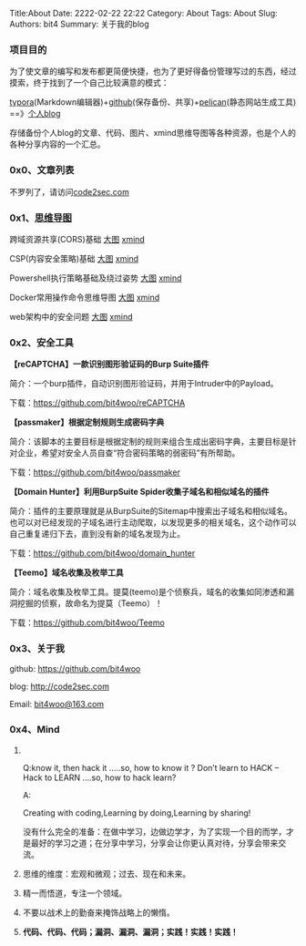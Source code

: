 Title:About
Date: 2222-02-22 22:22
Category: About
Tags: About
Slug: 
Authors: bit4
Summary: 关于我的blog



### 项目目的

为了使文章的编写和发布都更简便快捷，也为了更好得备份管理写过的东西，经过摸索，终于找到了一个自己比较满意的模式：

[typora](https://www.typora.io/)(Markdown编辑器)+[github](https://github.com/bit4woo/code2sec.com)(保存备份、共享)+[pelican](http://docs.getpelican.com)(静态网站生成工具) ==》[个人blog](http://www.code2sec.com/)

存储备份个人blog的文章、代码、图片、xmind思维导图等各种资源，也是个人的各种分享内容的一个汇总。



### 0x0、文章列表



不罗列了，请访问[code2sec.com](http://www.code2sec.com)



### 0x1、[思维导图](https://github.com/bit4woo/code2sec.com/tree/master/xmind)



跨域资源共享(CORS)基础  [大图](https://github.com/bit4woo/code2sec.com/raw/master/xmind/%E8%B7%A8%E5%9F%9F%E8%B5%84%E6%BA%90%E5%85%B1%E4%BA%AB(CORS).png)  [xmind](https://github.com/bit4woo/code2sec.com/raw/master/xmind/%E8%B7%A8%E5%9F%9F%E8%B5%84%E6%BA%90%E5%85%B1%E4%BA%AB(CORS).xmind)

CSP(内容安全策略)基础  [大图](https://github.com/bit4woo/code2sec.com/raw/master/xmind/CSP.png)  [xmind](https://github.com/bit4woo/code2sec.com/raw/master/xmind/CSP.xmind)

Powershell执行策略基础及绕过姿势 [大图](https://github.com/bit4woo/code2sec.com/raw/master/xmind/Powershell.png)  [xmind](https://github.com/bit4woo/code2sec.com/raw/master/xmind/Powershell.xmind)

Docker常用操作命令思维导图 [大图](https://github.com/bit4woo/code2sec.com/raw/master/xmind/Docker.png)  [xmind](https://github.com/bit4woo/code2sec.com/raw/master/xmind/Docker.xmind)

web架构中的安全问题 [大图](https://github.com/bit4woo/code2sec.com/raw/master/xmind/Web%E6%9E%B6%E6%9E%84%E4%B8%AD%E7%9A%84%E5%AE%89%E5%85%A8%E9%97%AE%E9%A2%98.png)  [xmind](https://github.com/bit4woo/code2sec.com/raw/master/xmind/Web%E6%9E%B6%E6%9E%84%E4%B8%AD%E7%9A%84%E5%AE%89%E5%85%A8%E9%97%AE%E9%A2%98.xmind)



### 0x2、安全工具



**【reCAPTCHA】一款识别图形验证码的Burp Suite插件**

简介：一个burp插件，自动识别图形验证码，并用于Intruder中的Payload。

下载：<https://github.com/bit4woo/reCAPTCHA>



**【passmaker】根据定制规则生成密码字典**

简介：该脚本的主要目标是根据定制的规则来组合生成出密码字典，主要目标是针对企业，希望对安全人员自查“符合密码策略的弱密码”有所帮助。

下载：<https://github.com/bit4woo/passmaker>



**【Domain Hunter】利用BurpSuite Spider收集子域名和相似域名的插件**

简介：插件的主要原理就是从BurpSuite的Sitemap中搜索出子域名和相似域名。也可以对已经发现的子域名进行主动爬取，以发现更多的相关域名，这个动作可以自己重复递归下去，直到没有新的域名发现为止。

下载：<https://github.com/bit4woo/domain_hunter>



**【Teemo】域名收集及枚举工具**

简介：域名收集及枚举工具。提莫(teemo)是个侦察兵，域名的收集如同渗透和漏洞挖掘的侦察，故命名为提莫（Teemo）！

下载：<https://github.com/bit4woo/Teemo>



### 0x3、关于我

github: https://github.com/bit4woo

blog: http://code2sec.com

Email: bit4woo@163.com



### 0x4、Mind

1. ​

   Q:know it, then hack it …..so, how to know it ? Don’t learn to HACK – Hack to LEARN  ….so, how to hack learn?

   A:

   Creating with coding,Learning by doing,Learning by sharing!

   没有什么完全的准备：在做中学习，边做边学才，为了实现一个目的而学，才是最好的学习之道；在分享中学习，分享会让你更认真对待，分享会带来交流。

2. 思维的维度：宏观和微观；过去、现在和未来。


3. 精一而悟道，专注一个领域。
4. 不要以战术上的勤奋来掩饰战略上的懒惰。
5. **代码、代码、代码；漏洞、漏洞、漏洞；实践！实践！实践！**